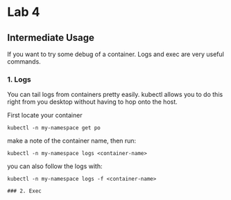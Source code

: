 # Lab 4

## Intermediate Usage

If you want to try some debug of a container. Logs and exec are very useful commands.

### 1. Logs

You can tail logs from containers pretty easily. kubectl allows you to do this right from you desktop without having to hop onto the host.

First locate your container

```
kubectl -n my-namespace get po
```

make a note of the container name, then run:

```
kubectl -n my-namespace logs <container-name>
```

you can also follow the logs with:

```
kubectl -n my-namespace logs -f <container-name>

### 2. Exec
